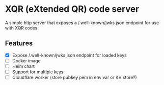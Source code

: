 # XQR (eXtended QR) code server

A simple http server that exposes a /.well-known/jwks.json endpoint for use with XQR codes.

## Features

- [x] Expose /.well-known/jwks.json endpoint for loaded keys
- [ ] Docker image
- [ ] Helm chart
- [ ] Support for multiple keys
- [ ] Cloudflare worker (store pubkey pem in env var or KV store?)
